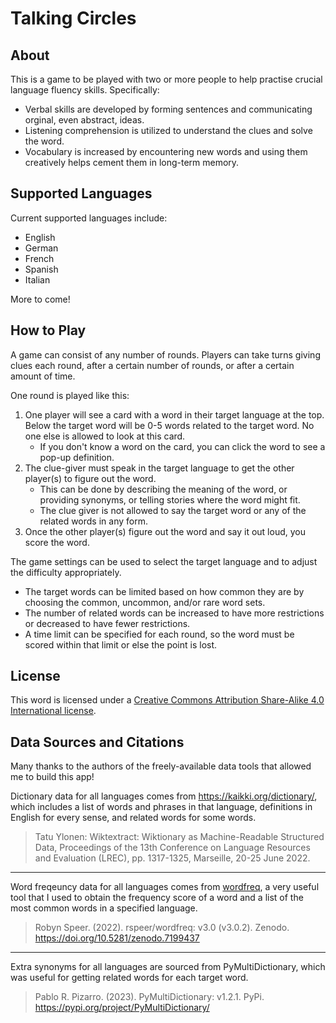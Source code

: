 
# Talking Circles

## About

This is a game to be played with two or more people to help practise crucial language fluency skills. Specifically: 
 - Verbal skills are developed by forming sentences and communicating orginal, even abstract, ideas.
 - Listening comprehension is utilized to understand the clues and solve the word.
 - Vocabulary is increased by encountering new words and using them creatively helps cement them in long-term memory.

## Supported Languages

Current supported languages include:
 - English
 - German
 - French
 - Spanish
 - Italian

 More to come!

## How to Play

A game can consist of any number of rounds. Players can take turns giving clues each round, after a certain number of rounds, or after a certain amount of time. <br>

One round is played like this:

1. One player will see a card with a word in their target language at the top. Below the target word will be 0-5 words related to the target word. No one else is allowed to look at this card.
   - If you don't know a word on the card, you can click the word to see a pop-up definition. 
2. The clue-giver must speak in the target language to get the other player(s) to figure out the word. 
   - This can be done by describing the meaning of the word, or providing synonyms, or telling stories where the word might fit. 
   - The clue giver is not allowed to say the target word or any of the related words in any form.
3. Once the other player(s) figure out the word and say it out loud, you score the word.

The game settings can be used to select the target language and to adjust the difficulty appropriately. 
 - The target words can be limited based on how common they are by choosing the common, uncommon, and/or rare word sets.
 - The number of related words can be increased to have more restrictions or decreased to have fewer restrictions. 
 - A time limit can be specified for each round, so the word must be scored within that limit or else the point is lost.

## License

This word is licensed under a [Creative Commons Attribution Share-Alike 4.0 International license](https://creativecommons.org/licenses/by-sa/4.0/).

## Data Sources and Citations

Many thanks to the authors of the freely-available data tools that allowed me to build this app!

Dictionary data for all languages comes from https://kaikki.org/dictionary/, which includes a list of words and phrases in that language, definitions in English for every sense, and related words for some words.

> Tatu Ylonen: Wiktextract: Wiktionary as Machine-Readable Structured Data, Proceedings of the 13th Conference on Language Resources and Evaluation (LREC), pp. 1317-1325, Marseille, 20-25 June 2022.

---

Word freqeuncy data for all languages comes from [wordfreq](https://zenodo.org/record/7199437), a very useful tool that I used to obtain the frequency score of a word and a list of the most common words in a specified language.

> Robyn Speer. (2022). rspeer/wordfreq: v3.0 (v3.0.2). Zenodo. https://doi.org/10.5281/zenodo.7199437

---

Extra synonyms for all languages are sourced from PyMultiDictionary, which was useful for getting related words for each target word.

> Pablo R. Pizarro. (2023). PyMultiDictionary: v1.2.1. PyPi. https://pypi.org/project/PyMultiDictionary/
